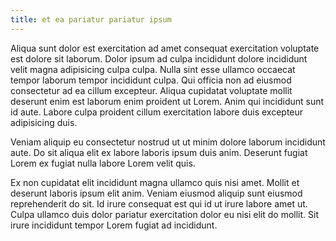 ```yaml
---
title: et ea pariatur pariatur ipsum
---
```


Aliqua sunt dolor est exercitation ad amet consequat exercitation voluptate est dolore sit laborum. Dolor ipsum ad culpa incididunt dolore incididunt velit magna adipisicing culpa culpa. Nulla sint esse ullamco occaecat tempor laborum tempor incididunt culpa. Qui officia non ad eiusmod consectetur ad ea cillum excepteur. Aliqua cupidatat voluptate mollit deserunt enim est laborum enim proident ut Lorem. Anim qui incididunt sunt id aute. Labore culpa proident cillum exercitation labore duis excepteur adipisicing duis.

Veniam aliquip eu consectetur nostrud ut ut minim dolore laborum incididunt aute. Do sit aliqua elit ex labore laboris ipsum duis anim. Deserunt fugiat Lorem ex fugiat nulla labore Lorem velit quis.

Ex non cupidatat elit incididunt magna ullamco quis nisi amet. Mollit et deserunt laboris ipsum elit anim. Veniam eiusmod aliquip sunt eiusmod reprehenderit do sit. Id irure consequat est qui id ut irure labore amet ut. Culpa ullamco duis dolor pariatur exercitation dolor eu nisi elit do mollit. Sit irure incididunt tempor Lorem fugiat ad incididunt.